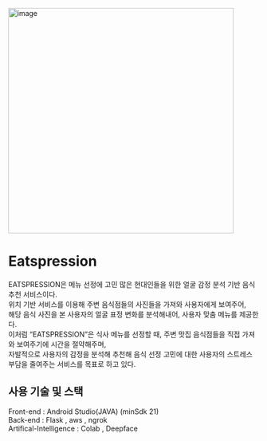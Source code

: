 <img width="452" alt="image" src="https://user-images.githubusercontent.com/75569293/173235033-ca2b9e85-a9b7-4bba-ad4c-47353dba8b4d.png"></img>
# Eatspression
EATSPRESSION은 메뉴 선정에 고민 많은 현대인들을 위한 얼굴 감정 분석 기반 음식 추천 서비스이다.<br>
위치 기반 서비스를 이용해 주변 음식점들의 사진들을 가져와 사용자에게 보여주어,<br> 해당 음식 사진을 본 사용자의 얼굴 표정 변화를 분석해내어, 사용자 맞춤 메뉴를 제공한다.<br>
이처럼 “EATSPRESSION”은 식사 메뉴를 선정할 때, 주변 맛집 음식점들을 직접 가져와 보여주기에 시간을 절약해주며, <br>자발적으로 사용자의 감정을 분석해 추천해 음식 선정 고민에 대한 사용자의 스트레스 부담을 줄여주는 서비스를 목표로 하고 있다.<br>
## 사용 기술 및 스택
Front-end : Android Studio(JAVA) (minSdk 21)<br>
Back-end : Flask , aws , ngrok<br>
Artifical-Intelligence : Colab , Deepface<br>
